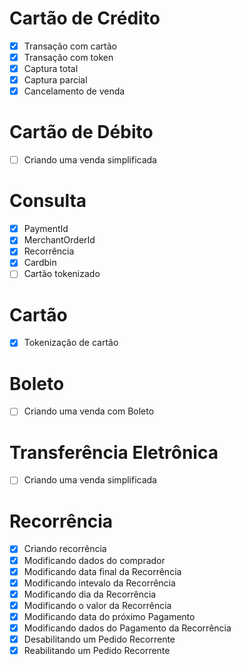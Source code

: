 # Cartão de Crédito
- [X] Transação com cartão
- [X] Transação com token
- [X] Captura total
- [X] Captura parcial
- [X] Cancelamento de venda

# Cartão de Débito
- [ ] Criando uma venda simplificada

# Consulta
- [X] PaymentId
- [X] MerchantOrderId
- [X] Recorrência
- [X] Cardbin
- [ ] Cartão tokenizado

# Cartão
- [X] Tokenização de cartão

# Boleto
- [ ] Criando uma venda com Boleto

# Transferência Eletrônica
- [ ] Criando uma venda simplificada

# Recorrência
- [X] Criando recorrência
- [X] Modificando dados do comprador
- [X] Modificando data final da Recorrência
- [X] Modificando intevalo da Recorrência
- [X] Modificando dia da Recorrência
- [X] Modificando o valor da Recorrência
- [X] Modificando data do próximo Pagamento
- [X] Modificando dados do Pagamento da Recorrência
- [X] Desabilitando um Pedido Recorrente
- [X] Reabilitando um Pedido Recorrente